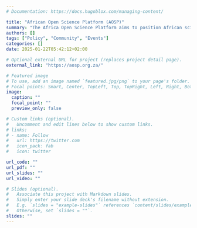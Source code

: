 ```yaml
---
# Documentation: https://docs.hugoblox.com/managing-content/

title: "African Open Science Platform (AOSP)" 
summary: "The Africa Open Science Platform aims to position African scientists at the cutting edge of data intensive science by stimulating interactivity and creating opportunity through the development of efficiencies of scale, building critical mass through shared capacities, and amplifying impact through a commonality of purpose and voice."
authors: []
tags: ["Policy", "Community", "Events"]
categories: []
date: 2025-01-22T05:42:12+02:00

# Optional external URL for project (replaces project detail page).
external_link: "https://aosp.org.za/"

# Featured image
# To use, add an image named `featured.jpg/png` to your page's folder.
# Focal points: Smart, Center, TopLeft, Top, TopRight, Left, Right, BottomLeft, Bottom, BottomRight.
image:
  caption: ""
  focal_point: ""
  preview_only: false

# Custom links (optional).
#   Uncomment and edit lines below to show custom links.
# links:
# - name: Follow
#   url: https://twitter.com
#   icon_pack: fab
#   icon: twitter

url_code: ""
url_pdf: ""
url_slides: ""
url_video: ""

# Slides (optional).
#   Associate this project with Markdown slides.
#   Simply enter your slide deck's filename without extension.
#   E.g. `slides = "example-slides"` references `content/slides/example-slides.md`.
#   Otherwise, set `slides = ""`.
slides: ""
---
```

